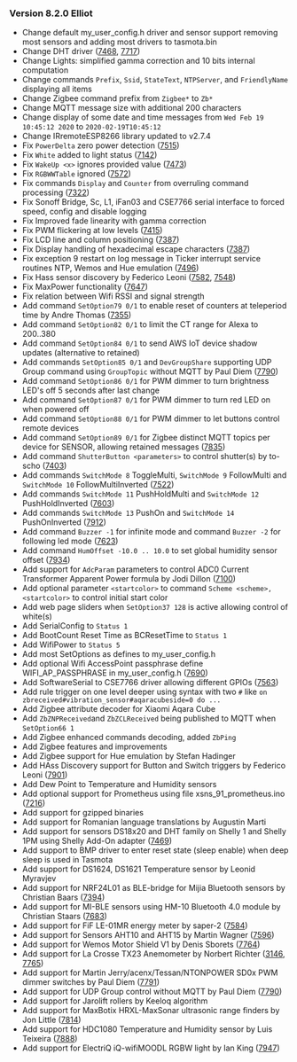 ### Version 8.2.0 Elliot

- Change default my_user_config.h driver and sensor support removing most sensors and adding most drivers to tasmota.bin
- Change DHT driver ([7468](https://github.com/arendst/Tasmota/issues/7468), [7717](https://github.com/arendst/Tasmota/issues/7717))
- Change Lights: simplified gamma correction and 10 bits internal computation
- Change commands `Prefix`, `Ssid`, `StateText`, `NTPServer`, and `FriendlyName` displaying all items
- Change Zigbee command prefix from `Zigbee*` to `Zb*`
- Change MQTT message size with additional 200 characters
- Change display of some date and time messages from `Wed Feb 19 10:45:12 2020` to `2020-02-19T10:45:12`
- Change IRremoteESP8266 library updated to v2.7.4
- Fix `PowerDelta` zero power detection ([7515](https://github.com/arendst/Tasmota/issues/7515))
- Fix `White` added to light status ([7142](https://github.com/arendst/Tasmota/issues/7142))
- Fix `WakeUp <x>` ignores provided value ([7473](https://github.com/arendst/Tasmota/issues/7473))
- Fix `RGBWWTable` ignored ([7572](https://github.com/arendst/Tasmota/issues/7572))
- Fix commands `Display` and `Counter` from overruling command processing ([7322](https://github.com/arendst/Tasmota/issues/7322))
- Fix Sonoff Bridge, Sc, L1, iFan03 and CSE7766 serial interface to forced speed, config and disable logging
- Fix Improved fade linearity with gamma correction
- Fix PWM flickering at low levels ([7415](https://github.com/arendst/Tasmota/issues/7415))
- Fix LCD line and column positioning ([7387](https://github.com/arendst/Tasmota/issues/7387))
- Fix Display handling of hexadecimal escape characters ([7387](https://github.com/arendst/Tasmota/issues/7387))
- Fix exception 9 restart on log message in Ticker interrupt service routines NTP, Wemos and Hue emulation ([7496](https://github.com/arendst/Tasmota/issues/7496))
- Fix Hass sensor discovery by Federico Leoni ([7582](https://github.com/arendst/Tasmota/issues/7582), [7548](https://github.com/arendst/Tasmota/issues/7548))
- Fix MaxPower functionality ([7647](https://github.com/arendst/Tasmota/issues/7647))
- Fix relation between Wifi RSSI and signal strength
- Add command `SetOption79 0/1` to enable reset of counters at teleperiod time by Andre Thomas ([7355](https://github.com/arendst/Tasmota/issues/7355))
- Add command `SetOption82 0/1` to limit the CT range for Alexa to 200..380
- Add command `SetOption84 0/1` to send AWS IoT device shadow updates (alternative to retained)
- Add commands `SetOption85 0/1` and `DevGroupShare` supporting UDP Group command using `GroupTopic` without MQTT by Paul Diem ([7790](https://github.com/arendst/Tasmota/issues/7790))
- Add command `SetOption86 0/1` for PWM dimmer to turn brightness LED's off 5 seconds after last change
- Add command `SetOption87 0/1` for PWM dimmer to turn red LED on when powered off
- Add command `SetOption88 0/1` for PWM dimmer to let buttons control remote devices
- Add command `SetOption89 0/1` for Zigbee distinct MQTT topics per device for SENSOR, allowing retained messages ([7835](https://github.com/arendst/Tasmota/issues/7835))
- Add command `ShutterButton <parameters>` to control shutter(s) by to-scho ([7403](https://github.com/arendst/Tasmota/issues/7403))
- Add commands `SwitchMode 8` ToggleMulti, `SwitchMode 9` FollowMulti and `SwitchMode 10` FollowMultiInverted ([7522](https://github.com/arendst/Tasmota/issues/7522))
- Add commands `SwitchMode 11` PushHoldMulti and `SwitchMode 12` PushHoldInverted ([7603](https://github.com/arendst/Tasmota/issues/7603))
- Add commands `SwitchMode 13` PushOn and `SwitchMode 14` PushOnInverted ([7912](https://github.com/arendst/Tasmota/issues/7912))
- Add command `Buzzer -1` for infinite mode and command `Buzzer -2` for following led mode ([7623](https://github.com/arendst/Tasmota/issues/7623))
- Add command `HumOffset -10.0 .. 10.0` to set global humidity sensor offset ([7934](https://github.com/arendst/Tasmota/issues/7934))
- Add support for `AdcParam` parameters to control ADC0 Current Transformer Apparent Power formula by Jodi Dillon ([7100](https://github.com/arendst/Tasmota/issues/7100))
- Add optional parameter `<startcolor>` to command `Scheme <scheme>, <startcolor>` to control initial start color
- Add web page sliders when `SetOption37 128` is active allowing control of white(s)
- Add SerialConfig to `Status 1`
- Add BootCount Reset Time as BCResetTime to `Status 1`
- Add WifiPower to `Status 5`
- Add most SetOptions as defines to my_user_config.h
- Add optional Wifi AccessPoint passphrase define WIFI_AP_PASSPHRASE in my_user_config.h ([7690](https://github.com/arendst/Tasmota/issues/7690))
- Add SoftwareSerial to CSE7766 driver allowing different GPIOs ([7563](https://github.com/arendst/Tasmota/issues/7563))
- Add rule trigger on one level deeper using syntax with two `#` like `on zbreceived#vibration_sensor#aqaracubeside=0 do ...`
- Add Zigbee attribute decoder for Xiaomi Aqara Cube
- Add `ZbZNPReceived`and `ZbZCLReceived` being published to MQTT when `SetOption66 1`
- Add Zigbee enhanced commands decoding, added `ZbPing`
- Add Zigbee features and improvements
- Add Zigbee support for Hue emulation by Stefan Hadinger
- Add HAss Discovery support for Button and Switch triggers by Federico Leoni ([7901](https://github.com/arendst/Tasmota/issues/7901))
- Add Dew Point to Temperature and Humidity sensors
- Add optional support for Prometheus using file xsns_91_prometheus.ino ([7216](https://github.com/arendst/Tasmota/issues/7216))
- Add support for gzipped binaries
- Add support for Romanian language translations by Augustin Marti
- Add support for sensors DS18x20 and DHT family on Shelly 1 and Shelly 1PM using Shelly Add-On adapter ([7469](https://github.com/arendst/Tasmota/issues/7469))
- Add support to BMP driver to enter reset state (sleep enable) when deep sleep is used in Tasmota
- Add support for DS1624, DS1621 Temperature sensor by Leonid Myravjev
- Add support for NRF24L01 as BLE-bridge for Mijia Bluetooth sensors by Christian Baars ([7394](https://github.com/arendst/Tasmota/issues/7394))
- Add support for MI-BLE sensors using HM-10 Bluetooth 4.0 module by Christian Staars ([7683](https://github.com/arendst/Tasmota/issues/7683))
- Add support for FiF LE-01MR energy meter by saper-2 ([7584](https://github.com/arendst/Tasmota/issues/7584))
- Add support for Sensors AHT10 and AHT15 by Martin Wagner ([7596](https://github.com/arendst/Tasmota/issues/7596))
- Add support for Wemos Motor Shield V1 by Denis Sborets ([7764](https://github.com/arendst/Tasmota/issues/7764))
- Add support for La Crosse TX23 Anemometer by Norbert Richter ([3146](https://github.com/arendst/Tasmota/issues/3146), [7765](https://github.com/arendst/Tasmota/issues/7765))
- Add support for Martin Jerry/acenx/Tessan/NTONPOWER SD0x PWM dimmer switches by Paul Diem ([7791](https://github.com/arendst/Tasmota/issues/7791))
- Add support for UDP Group control without MQTT by Paul Diem ([7790](https://github.com/arendst/Tasmota/issues/7790))
- Add support for Jarolift rollers by Keeloq algorithm
- Add support for MaxBotix HRXL-MaxSonar ultrasonic range finders by Jon Little ([7814](https://github.com/arendst/Tasmota/issues/7814))
- Add support for HDC1080 Temperature and Humidity sensor by Luis Teixeira ([7888](https://github.com/arendst/Tasmota/issues/7888))
- Add support for ElectriQ iQ-wifiMOODL RGBW light by Ian King ([7947](https://github.com/arendst/Tasmota/issues/7947))